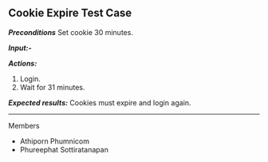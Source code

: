 ## Cookie Expire Test Case

***Preconditions***
Set cookie 30 minutes.

***Input:-***

***Actions:***
1. Login.
2. Wait for 31 minutes.

***Expected results:***
Cookies must expire and login again.

---

Members
- Athiporn Phumnicom
- Phureephat Sottiratanapan
